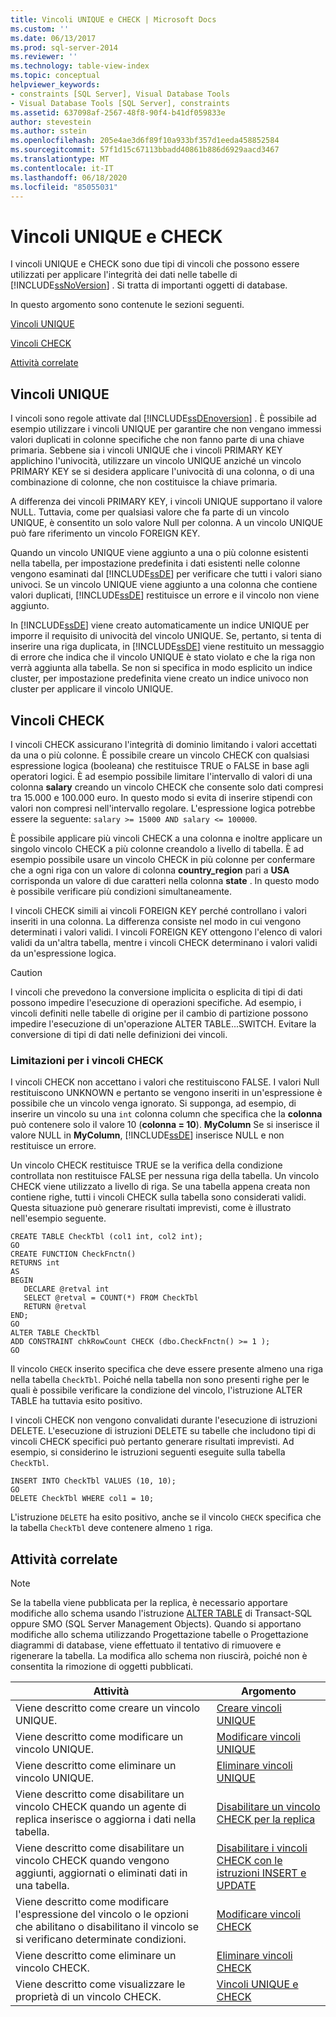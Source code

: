 ```yaml
---
title: Vincoli UNIQUE e CHECK | Microsoft Docs
ms.custom: ''
ms.date: 06/13/2017
ms.prod: sql-server-2014
ms.reviewer: ''
ms.technology: table-view-index
ms.topic: conceptual
helpviewer_keywords:
- constraints [SQL Server], Visual Database Tools
- Visual Database Tools [SQL Server], constraints
ms.assetid: 637098af-2567-48f8-90f4-b41df059833e
author: stevestein
ms.author: sstein
ms.openlocfilehash: 205e4ae3d6f89f10a933bf357d1eeda458852584
ms.sourcegitcommit: 57f1d15c67113bbadd40861b886d6929aacd3467
ms.translationtype: MT
ms.contentlocale: it-IT
ms.lasthandoff: 06/18/2020
ms.locfileid: "85055031"
---
```

# <a name="unique-constraints-and-check-constraints"></a>Vincoli UNIQUE e CHECK
  I vincoli UNIQUE e CHECK sono due tipi di vincoli che possono essere utilizzati per applicare l'integrità dei dati nelle tabelle di [!INCLUDE[ssNoVersion](../../includes/ssnoversion-md.md)] . Si tratta di importanti oggetti di database.  
  
 In questo argomento sono contenute le sezioni seguenti.  
  
 [Vincoli UNIQUE](#Unique)  
  
 [Vincoli CHECK](#Check)  
  
 [Attività correlate](#Tasks)  
  
##  <a name="unique-constraints"></a><a name="Unique"></a> Vincoli UNIQUE  
 I vincoli sono regole attivate dal [!INCLUDE[ssDEnoversion](../../includes/ssdenoversion-md.md)] . È possibile ad esempio utilizzare i vincoli UNIQUE per garantire che non vengano immessi valori duplicati in colonne specifiche che non fanno parte di una chiave primaria. Sebbene sia i vincoli UNIQUE che i vincoli PRIMARY KEY applichino l'univocità, utilizzare un vincolo UNIQUE anziché un vincolo PRIMARY KEY se si desidera applicare l'univocità di una colonna, o di una combinazione di colonne, che non costituisce la chiave primaria.  
  
 A differenza dei vincoli PRIMARY KEY, i vincoli UNIQUE supportano il valore NULL. Tuttavia, come per qualsiasi valore che fa parte di un vincolo UNIQUE, è consentito un solo valore Null per colonna. A un vincolo UNIQUE può fare riferimento un vincolo FOREIGN KEY.  
  
 Quando un vincolo UNIQUE viene aggiunto a una o più colonne esistenti nella tabella, per impostazione predefinita i dati esistenti nelle colonne vengono esaminati dal [!INCLUDE[ssDE](../../includes/ssde-md.md)] per verificare che tutti i valori siano univoci. Se un vincolo UNIQUE viene aggiunto a una colonna che contiene valori duplicati, [!INCLUDE[ssDE](../../includes/ssde-md.md)] restituisce un errore e il vincolo non viene aggiunto.  
  
 In [!INCLUDE[ssDE](../../includes/ssde-md.md)] viene creato automaticamente un indice UNIQUE per imporre il requisito di univocità del vincolo UNIQUE. Se, pertanto, si tenta di inserire una riga duplicata, in [!INCLUDE[ssDE](../../includes/ssde-md.md)] viene restituito un messaggio di errore che indica che il vincolo UNIQUE è stato violato e che la riga non verrà aggiunta alla tabella. Se non si specifica in modo esplicito un indice cluster, per impostazione predefinita viene creato un indice univoco non cluster per applicare il vincolo UNIQUE.  
  
##  <a name="check-constraints"></a><a name="Check"></a> Vincoli CHECK  
 I vincoli CHECK assicurano l'integrità di dominio limitando i valori accettati da una o più colonne. È possibile creare un vincolo CHECK con qualsiasi espressione logica (booleana) che restituisce TRUE o FALSE in base agli operatori logici. È ad esempio possibile limitare l'intervallo di valori di una colonna **salary** creando un vincolo CHECK che consente solo dati compresi tra 15.000 e 100.000 euro. In questo modo si evita di inserire stipendi con valori non compresi nell'intervallo regolare. L'espressione logica potrebbe essere la seguente: `salary >= 15000 AND salary <= 100000`.  
  
 È possibile applicare più vincoli CHECK a una colonna e inoltre applicare un singolo vincolo CHECK a più colonne creandolo a livello di tabella. È ad esempio possibile usare un vincolo CHECK in più colonne per confermare che a ogni riga con un valore di colonna **country_region** pari a **USA** corrisponda un valore di due caratteri nella colonna **state** . In questo modo è possibile verificare più condizioni simultaneamente.  
  
 I vincoli CHECK simili ai vincoli FOREIGN KEY perché controllano i valori inseriti in una colonna. La differenza consiste nel modo in cui vengono determinati i valori validi. I vincoli FOREIGN KEY ottengono l'elenco di valori validi da un'altra tabella, mentre i vincoli CHECK determinano i valori validi da un'espressione logica.  
  
> [!CAUTION]  
>  I vincoli che prevedono la conversione implicita o esplicita di tipi di dati possono impedire l'esecuzione di operazioni specifiche. Ad esempio, i vincoli definiti nelle tabelle di origine per il cambio di partizione possono impedire l'esecuzione di un'operazione ALTER TABLE...SWITCH. Evitare la conversione di tipi di dati nelle definizioni dei vincoli.  
  
### <a name="limitations-of-check-constraints"></a>Limitazioni per i vincoli CHECK  
 I vincoli CHECK non accettano i valori che restituiscono FALSE. I valori Null restituiscono UNKNOWN e pertanto se vengono inseriti in un'espressione è possibile che un vincolo venga ignorato. Si supponga, ad esempio, di inserire un vincolo su una `int` colonna column che specifica che la **colonna** può contenere solo il valore 10 (**colonna = 10**). **MyColumn** Se si inserisce il valore NULL in **MyColumn**, [!INCLUDE[ssDE](../../includes/ssde-md.md)] inserisce NULL e non restituisce un errore.  
  
 Un vincolo CHECK restituisce TRUE se la verifica della condizione controllata non restituisce FALSE per nessuna riga della tabella. Un vincolo CHECK viene utilizzato a livello di riga. Se una tabella appena creata non contiene righe, tutti i vincoli CHECK sulla tabella sono considerati validi. Questa situazione può generare risultati imprevisti, come è illustrato nell'esempio seguente.  
  
```  
CREATE TABLE CheckTbl (col1 int, col2 int);  
GO  
CREATE FUNCTION CheckFnctn()  
RETURNS int  
AS   
BEGIN  
   DECLARE @retval int  
   SELECT @retval = COUNT(*) FROM CheckTbl  
   RETURN @retval  
END;  
GO  
ALTER TABLE CheckTbl  
ADD CONSTRAINT chkRowCount CHECK (dbo.CheckFnctn() >= 1 );  
GO  
```  
  
 Il vincolo `CHECK` inserito specifica che deve essere presente almeno una riga nella tabella `CheckTbl`. Poiché nella tabella non sono presenti righe per le quali è possibile verificare la condizione del vincolo, l'istruzione ALTER TABLE ha tuttavia esito positivo.  
  
 I vincoli CHECK non vengono convalidati durante l'esecuzione di istruzioni DELETE. L'esecuzione di istruzioni DELETE su tabelle che includono tipi di vincoli CHECK specifici può pertanto generare risultati imprevisti. Ad esempio, si considerino le istruzioni seguenti eseguite sulla tabella `CheckTbl`.  
  
```  
INSERT INTO CheckTbl VALUES (10, 10);  
GO  
DELETE CheckTbl WHERE col1 = 10;  
```  
  
 L'istruzione `DELETE` ha esito positivo, anche se il vincolo `CHECK` specifica che la tabella `CheckTbl` deve contenere almeno `1` riga.  
  
##  <a name="related-tasks"></a><a name="Tasks"></a> Attività correlate  
  
> [!NOTE]  
>  Se la tabella viene pubblicata per la replica, è necessario apportare modifiche allo schema usando l'istruzione [ALTER TABLE](/sql/t-sql/statements/alter-table-transact-sql) di Transact-SQL oppure SMO (SQL Server Management Objects). Quando si apportano modifiche allo schema utilizzando Progettazione tabelle o Progettazione diagrammi di database, viene effettuato il tentativo di rimuovere e rigenerare la tabella. La modifica allo schema non riuscirà, poiché non è consentita la rimozione di oggetti pubblicati.  
  
|Attività|Argomento|  
|----------|-----------|  
|Viene descritto come creare un vincolo UNIQUE.|[Creare vincoli UNIQUE](../tables/create-unique-constraints.md)|  
|Viene descritto come modificare un vincolo UNIQUE.|[Modificare vincoli UNIQUE](../tables/modify-unique-constraints.md)|  
|Viene descritto come eliminare un vincolo UNIQUE.|[Eliminare vincoli UNIQUE](../tables/delete-unique-constraints.md)|  
|Viene descritto come disabilitare un vincolo CHECK quando un agente di replica inserisce o aggiorna i dati nella tabella.|[Disabilitare un vincolo CHECK per la replica](../tables/disable-check-constraints-for-replication.md)|  
|Viene descritto come disabilitare un vincolo CHECK quando vengono aggiunti, aggiornati o eliminati dati in una tabella.|[Disabilitare i vincoli CHECK con le istruzioni INSERT e UPDATE](../tables/disable-check-constraints-with-insert-and-update-statements.md)|  
|Viene descritto come modificare l'espressione del vincolo o le opzioni che abilitano o disabilitano il vincolo se si verificano determinate condizioni.|[Modificare vincoli CHECK](../tables/modify-check-constraints.md)|  
|Viene descritto come eliminare un vincolo CHECK.|[Eliminare vincoli CHECK](../tables/delete-check-constraints.md)|  
|Viene descritto come visualizzare le proprietà di un vincolo CHECK.|[Vincoli UNIQUE e CHECK](../tables/unique-constraints-and-check-constraints.md)|  
  
  

